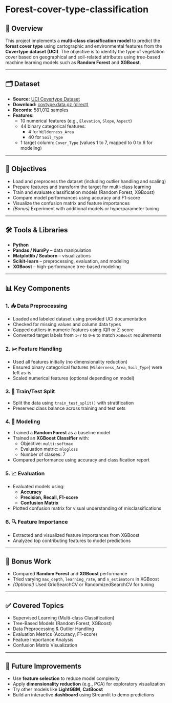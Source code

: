 # Forest-cover-type-classification


## 📌 Overview

This project implements a **multi-class classification model** to predict the **forest cover type** using cartographic and environmental features from the **Covertype dataset (UCI)**. The objective is to identify the type of vegetation cover based on geographical and soil-related attributes using tree-based machine learning models such as **Random Forest** and **XGBoost**.

---

## 🗂️ Dataset

- **Source:** [UCI Covertype Dataset](https://archive.ics.uci.edu/ml/datasets/covertype)  
- **Download:** [covtype.data.gz (direct)](https://archive.ics.uci.edu/ml/machine-learning-databases/covtype/covtype.data.gz)
- **Records:** 581,012 samples
- **Features:**
  - 10 numerical features (e.g., `Elevation`, `Slope`, `Aspect`)
  - 44 binary categorical features:
    - 4 for `Wilderness_Area`
    - 40 for `Soil_Type`
  - 1 target column: `Cover_Type` (values 1 to 7, mapped to 0 to 6 for modeling)

---

## 🎯 Objectives

- Load and preprocess the dataset (including outlier handling and scaling)
- Prepare features and transform the target for multi-class learning
- Train and evaluate classification models (Random Forest, XGBoost)
- Compare model performances using accuracy and F1-score
- Visualize the confusion matrix and feature importances
- *(Bonus)* Experiment with additional models or hyperparameter tuning

---

## 🛠️ Tools & Libraries

- **Python**
- **Pandas / NumPy** – data manipulation
- **Matplotlib / Seaborn** – visualizations
- **Scikit-learn** – preprocessing, evaluation, and modeling
- **XGBoost** – high-performance tree-based modeling

---

## 📊 Key Components

### 1. 📥 Data Preprocessing

- Loaded and labeled dataset using provided UCI documentation
- Checked for missing values and column data types
- Capped outliers in numeric features using IQR or Z-score
- Converted target labels from `1–7` to `0–6` to match `XGBoost` requirements

### 2. ✂️ Feature Handling

- Used all features initially (no dimensionality reduction)
- Ensured binary categorical features (`Wilderness_Area`, `Soil_Type`) were left as-is
- Scaled numerical features (optional depending on model)

### 3. 🔁 Train/Test Split

- Split the data using `train_test_split()` with stratification
- Preserved class balance across training and test sets

### 4. 🤖 Modeling

- Trained a **Random Forest** as a baseline model
- Trained an **XGBoost Classifier** with:
  - Objective: `multi:softmax`
  - Evaluation metric: `mlogloss`
  - Number of classes: 7
- Compared performance using accuracy and classification report

### 5. 📈 Evaluation

- Evaluated models using:
  - **Accuracy**
  - **Precision, Recall, F1-score**
  - **Confusion Matrix**
- Plotted confusion matrix for visual understanding of misclassifications

### 6. 🔍 Feature Importance

- Extracted and visualized feature importances from XGBoost
- Analyzed top contributing features to model predictions

---

## 🚀 Bonus Work

- Compared **Random Forest** and **XGBoost** performance
- Tried varying `max_depth`, `learning_rate`, and `n_estimators` in XGBoost
- *(Optional)* Used GridSearchCV or RandomizedSearchCV for tuning

---

## ✅ Covered Topics

- Supervised Learning (Multi-class Classification)
- Tree-Based Models (Random Forest, XGBoost)
- Data Preprocessing & Outlier Handling
- Evaluation Metrics (Accuracy, F1-score)
- Feature Importance Analysis
- Confusion Matrix Visualization

---

## 🏁 Future Improvements

- Use **feature selection** to reduce model complexity
- Apply **dimensionality reduction** (e.g., PCA) for exploratory visualization
- Try other models like **LightGBM**, **CatBoost**
- Build an interactive **dashboard** using Streamlit to demo predictions

